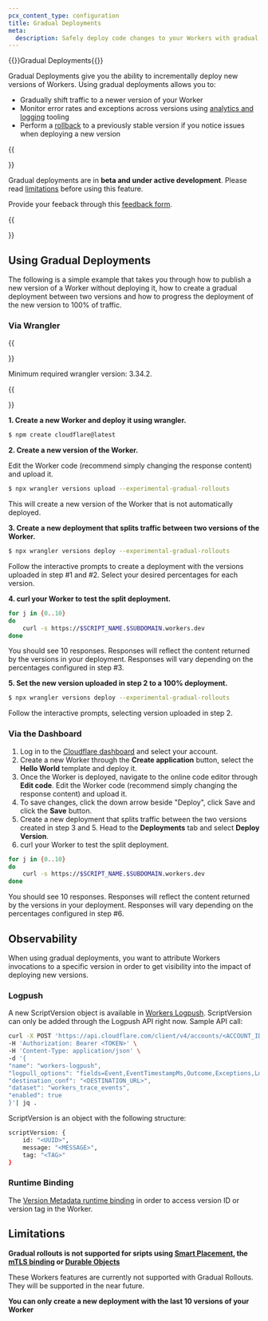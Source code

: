 ```yaml
---
pcx_content_type: configuration
title: Gradual Deployments
meta:
  description: Safely deploy code changes to your Workers with gradual deployments. 
---
```


{{<heading-pill style="beta">}}Gradual Deployments{{</heading-pill>}}

Gradual Deployments give you the ability to incrementally deploy new versions of Workers. Using gradual deployments allows you to: 

- Gradually shift traffic to a newer version of your Worker
- Monitor error rates and exceptions across versions using [analytics and logging](/workers/configuration/versions-and-deployments/gradual-deployments/#observability--logs-analytics-metrics) tooling
- Perform a [rollback](/workers/configuration/versions-and-deployments/rollbacks/) to a previously stable version if you notice issues when deploying a new version

{{<Aside type="note">}}

Gradual deployments are in **beta and under active development**. Please read [limitations](/workers/configuration/versions-and-deployments//gradual-deployments/#limitations) before using this feature.

Provide your feeback through this [feedback form](https://www.cloudflare.com/lp/developer-week-deployments).

{{</Aside>}}

## Using Gradual Deployments

The following is a simple example that takes you through how to publish a new version of a Worker without deploying it, how to create a gradual deployment between two versions and how to progress the deployment of the new version to 100% of traffic. 

### Via Wrangler

{{<Aside type="note">}}

Minimum required wrangler version: 3.34.2. 

{{</Aside>}}

**1. Create a new Worker and deploy it using wrangler.**

```sh
$ npm create cloudflare@latest
```

**2. Create a new version of the Worker.**

Edit the Worker code (recommend simply changing the response content) and upload it. 

```sh
$ npx wrangler versions upload --experimental-gradual-rollouts
```
This will create a new version of the Worker that is not automatically deployed. 

**3. Create a new deployment that splits traffic between two versions of the Worker.** 

```sh
$ npx wrangler versions deploy --experimental-gradual-rollouts
```

Follow the interactive prompts to create a deployment with the versions uploaded in step #1 and #2. Select your desired percentages for each version. 

**4. curl your Worker to test the split deployment.**

```sh
for j in {0..10}
do
    curl -s https://$SCRIPT_NAME.$SUBDOMAIN.workers.dev
done
```
You should see 10 responses. Responses will reflect the content returned by the versions in your deployment. Responses will vary depending on the percentages configured in step #3. 

**5. Set the new version uploaded in step 2 to a 100% deployment.**

```sh
$ npx wrangler versions deploy --experimental-gradual-rollouts
```

Follow the interactive prompts, selecting version uploaded in step 2. 

### Via the Dashboard

1. Log in to the [Cloudflare dashboard](https://dash.cloudflare.com/?to=/:account/workers) and select your account.
3. Create a new Worker through the **Create application** button, select the **Hello World** template and deploy it. 
4. Once the Worker is deployed, navigate to the online code editor through **Edit code**. Edit the Worker code (recommend simply changing the response content) and upload it. 
5. To save changes, click the down arrow beside "Deploy", click Save and click the **Save** button. 
6. Create a new deployment that splits traffic between the two versions created in step 3 and 5. Head to the **Deployments** tab and select **Deploy Version**. 
7. curl your Worker to test the split deployment. 

```sh
for j in {0..10}
do
    curl -s https://$SCRIPT_NAME.$SUBDOMAIN.workers.dev
done
```
You should see 10 responses. Responses will reflect the content returned by the versions in your deployment. Responses will vary depending on the percentages configured in step #6. 

## Observability

When using gradual deployments, you want to attribute Workers invocations to a specific version in order to get visibility into the impact of deploying new versions.

### Logpush

A new ScriptVersion object is available in [Workers Logpush](/workers/observability/logging/logpush/). ScriptVersion can only be added through the Logpush API right now. Sample API call: 

```sh
curl -X POST 'https://api.cloudflare.com/client/v4/accounts/<ACCOUNT_ID>/logpush/jobs' \
-H 'Authorization: Bearer <TOKEN>' \
-H 'Content-Type: application/json' \
-d '{
"name": "workers-logpush",
"logpull_options": "fields=Event,EventTimestampMs,Outcome,Exceptions,Logs,ScriptName,ScriptVersion",
"destination_conf": "<DESTINATION_URL>",
"dataset": "workers_trace_events",
"enabled": true
}'| jq .
```

ScriptVersion is an object with the following structure:
```sh
scriptVersion: {
    id: "<UUID>",
    message: "<MESSAGE>",
    tag: "<TAG>"
}
```

### Runtime Binding

The [Version Metadata runtime binding](/workers/runtime-apis/bindings/script-version/) in order to access version ID or version tag in the Worker.

## Limitations

**Gradual rollouts is not supported for sripts using [Smart Placement](/workers/configuration/smart-placement/), the [mTLS binding](/workers/runtime-apis/bindings/mtls/) or [Durable Objects](/durable-objects/)**

These Workers features are currently not supported with Gradual Rollouts. They will be supported in the near future. 

**You can only create a new deployment with the last 10 versions of your Worker**